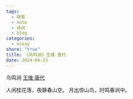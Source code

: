 ```yaml
---
tags:
  - 随笔
  - note
  - 诗词
  - blog
categories:
  - essay
share: "true"
title: 《鸟鸣涧》王维 唐代
date: 2024-04-23
---
```

鸟鸣涧
[王维·唐代](2%20Aera/人物/古代/王维·唐代.md)

人闲桂花落，夜静春山空。
月出惊山鸟，时鸣春涧中。
